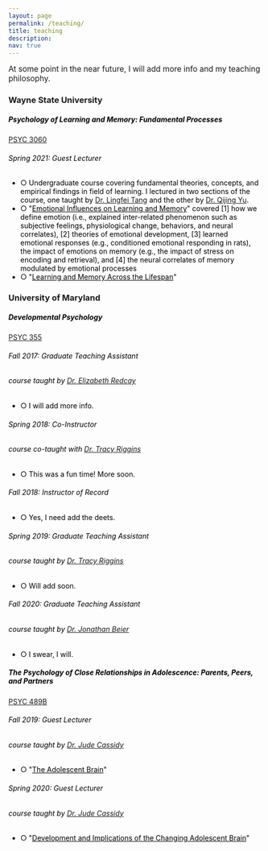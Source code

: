 ```yaml
---
layout: page
permalink: /teaching/
title: teaching
description:
nav: true
---
```

<span style="font-size: 1.1em"> At some point in the near future, I will add more info and my teaching philosophy.</span>

<h3 class="mt-4">Wayne State University</h3>

<div class="card mt-3">
  <div class="p-3">
    <div class="row">
      <div class="col-sm-10">
        <h5 class="font-weight-bold" style="color:black">Psychology of Learning and Memory: Fundamental Processes</h5>
      </div>
      <div class="col-sm-2 text-left text-sm-right" style="color:black">
        <span class="badge font-weight-bold darken-1 text-uppercase align-middle"><a href="https://bulletins.wayne.edu/courses/psy/" target="_blank">PSYC 3060</a>
        </span>
      </div>
    </div>
    <h6 class="font-italic mt-2 mt-sm-0" style="color:black">Spring 2021: Guest Lecturer</h6>
    <ul class="card-text font-weight-light list-group list-group-flush" style="color:black">
      <li class="list-group-item">○ Undergraduate course covering fundamental theories, concepts, and empirical findings in field of learning. I lectured in two sections of the course, one taught by <a href="https://iog.wayne.edu/profile/fb1335" target="_blank">Dr. Lingfei Tang</a> and the other by <a href="https://clasprofiles.wayne.edu/profile/fi8271" target="_blank">Dr. Qijing Yu</a>.</li>
      <li class="list-group-item">○ "<span style= "color:black; text-decoration:underline" >Emotional Influences on Learning and Memory</span>" covered [1] how we define emotion (i.e., explained inter-related phenomenon such as subjective feelings, physiological change, behaviors, and neural correlates),  [2] theories of emotional development, [3] learned emotional responses (e.g., conditioned emotional responding in rats), the impact of emotions on memory (e.g., the impact of stress on encoding and retrieval), and [4] the neural correlates of memory modulated by emotional processes</li>
      <li class="list-group-item">○ "<span style= "color:black; text-decoration:underline" >Learning and Memory Across the Lifespan</span>"</li>
    </ul>
  </div>
</div>


<h3 class="mt-4">University of Maryland</h3>
<div class="card mt-3">
  <div class="p-3">
    <div class="row">
      <div class="col-sm-10">
        <h5 class="font-weight-bold" style="color:black">Developmental Psychology</h5>
      </div>
      <div class="col-sm-2 text-left text-sm-right">
        <span class="badge font-weight-bold darken-1 text-uppercase align-middle"><a href="https://app.testudo.umd.edu/soc/202008/PSYC/PSYC355" target="_blank">PSYC 355</a>
        </span>
      </div>
    </div>
    <h6 class="font-italic mt-2 mt-sm-0" style="color:black">Fall 2017: Graduate Teaching Assistant</h6><h6 style="color:black">course taught by <a href="http://www.dscn.umd.edu/DSCN/home.html" target="_blank">Dr. Elizabeth Redcay</a></h6>
    <ul class="card-text font-weight-light list-group list-group-flush" style="color:black">
      <li class="list-group-item">○ I will add more info.</li>
    </ul>
    <h6 class="font-italic mt-2 mt-sm-0" style="color:black">Spring 2018: Co-Instructor</h6>
    <h6 style="color:black">course co-taught with <a href="https://http://ncdl.umd.edu" target="_blank">Dr. Tracy Riggins</a></h6>
    <ul class="card-text font-weight-light list-group list-group-flush" style="color:black">
      <li class="list-group-item">○ This was a fun time! More soon.</li>
    </ul>
    <h6 class="font-italic mt-2 mt-sm-0" style="color:black">Fall 2018: Instructor of Record</h6>
    <ul class="card-text font-weight-light list-group list-group-flush" style="color:black">
      <li class="list-group-item">○ Yes, I need add the deets.</li>
    </ul>
    <h6 class="font-italic mt-2 mt-sm-0" style="color:black">Spring 2019: Graduate Teaching Assistant</h6>
        <h6 style="color:black">course taught by <a href="https://http://ncdl.umd.edu" target="_blank">Dr. Tracy Riggins</a></h6>
    <ul class="card-text font-weight-light list-group list-group-flush" style="color:black">
      <li class="list-group-item">○ Will add soon.</li>
    </ul>
        <h6 class="font-italic mt-2 mt-sm-0" style="color:black">Fall 2020: Graduate Teaching Assistant</h6><h6 style="color:black">course taught by <a href="https://scholar.google.com/citations?user=DMdUptIAAAAJ" target="_blank">Dr. Jonathan Beier</a></h6>
    <ul class="card-text font-weight-light list-group list-group-flush" style="color:black">
      <li class="list-group-item">○ I swear, I will.</li>
    </ul>
  </div>
</div>
<div class="card mt-3">
  <div class="p-3">
    <div class="row">
      <div class="col-sm-10">
        <h5 class="font-weight-bold" style="color:black">The Psychology of Close Relationships in Adolescence: Parents, Peers, and Partners</h5>
      </div>
            <div class="col-sm-2 text-left text-sm-right">
 <span class="badge font-weight-bold darken-1 text-uppercase align-middle"><a href="https://app.testudo.umd.edu/soc/202101/PSYC/PSYC489B" target="_blank">PSYC 489B</a>
        </span>
      </div>
    </div>
        <h6 class="font-italic mt-2 mt-sm-0" style="color:black">Fall 2019: Guest Lecturer <h6 style="color:black">course taught by <a href="http://www.childandfamilylab.umd.edu/index.html" target="_blank">Dr. Jude Cassidy</a></h6>
    <ul class="card-text font-weight-light list-group list-group-flush" style="color:black">
      <li class="list-group-item">○ "<span style= "color:black; text-decoration:underline" >The Adolescent Brain</span>"</li>
    </ul><h6 class="font-italic mt-2 mt-sm-0" style="color:black">Spring 2020: Guest Lecturer <h6 style="color:black">course taught by <a href="http://www.childandfamilylab.umd.edu/index.html" target="_blank">Dr. Jude Cassidy</a></h6>
    <ul class="card-text font-weight-light list-group list-group-flush" style="color:black">
      <li class="list-group-item">○ "<span style= "color:black; text-decoration:underline" >Development and Implications of the Changing Adolescent Brain</span>"</li>
    </ul>